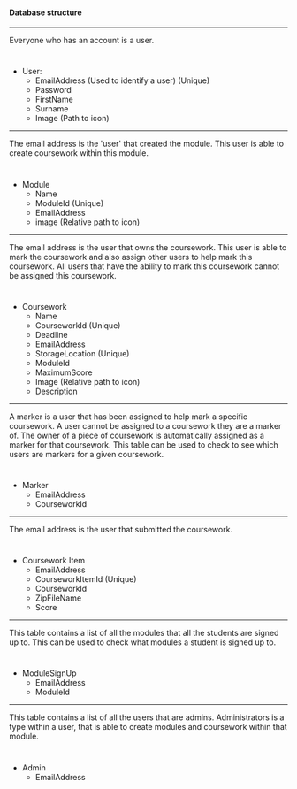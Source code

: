 #### Database structure

----
Everyone who has an account is a user. 
#
- User:
	- EmailAddress (Used to identify a user) (Unique)
	- Password
	- FirstName
	- Surname
	- Image (Path to icon)

----
The email address is the 'user' that created the module. This user is able to create coursework within this module.
#
- Module
	- Name
	- ModuleId (Unique)
	- EmailAddress
	- image (Relative path to icon)

----
The email address is the user that owns the coursework. This user is able to mark the coursework and also assign other users to help mark this coursework. All users that have the ability to mark this coursework cannot be assigned this coursework.
#
- Coursework
	- Name
	- CourseworkId (Unique)
	- Deadline
	- EmailAddress
	- StorageLocation (Unique)
	- ModuleId
	- MaximumScore
	- Image (Relative path to icon)
	- Description

----
A marker is a user that has been assigned to help mark a specific coursework. A user cannot be assigned to a coursework they are a marker of. The owner of a piece of coursework is automatically assigned as a marker for that coursework. This table can be used to check to see which users are markers for a given coursework.
#
- Marker
	- EmailAddress
	- CourseworkId

----
The email address is the user that submitted the coursework.
#
- Coursework Item
	- EmailAddress
	- CourseworkItemId (Unique)
	- CourseworkId
	- ZipFileName
	- Score

----
This table contains a list of all the modules that all the students are signed up to.
This can be used to check what modules a student is signed up to.
#
- ModuleSignUp
	- EmailAddress
	- ModuleId

----
This table contains a list of all the users that are admins. Administrators is a type within a user, that is able to create modules and coursework within that module.
#
- Admin
	- EmailAddress